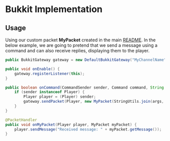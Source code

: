 Bukkit Implementation
============

Usage
-----

Using our custom packet **MyPacket** created in the main [README](/README.md#creating-packets).
In the below example, we are going to pretend that we send a message using a command and can also receive replies, displaying them to the player.

```java
public BukkitGateway gateway = new DefaultBukkitGateway("MyChannelName", this);

public void onEnable() {
    gateway.registerListener(this);
}

public boolean onCommand(CommandSender sender, Command command, String label, String[] args) {
    if (sender instanceof Player) {
        Player player = (Player) sender;
        gateway.sendPacket(Player, new MyPacket(StringUtils.join(args, " "))); // send a packet containing the arguments used in the command
    }
}

@PacketHandler
public void onMyPacket(Player player, MyPacket myPacket) {
    player.sendMessage("Received message: " + myPacket.getMessage());
}
```